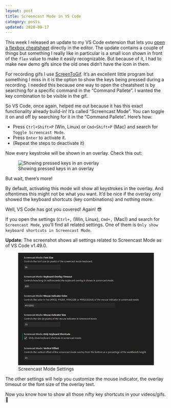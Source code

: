 ```yaml
---
leyout: post
title: Screencast Mode in VS Code
category: posts
updated: 2020-09-17
---
```


This week I released an update to my VS Code extension that lets you [open a flexbox cheatsheet](https://marketplace.visualstudio.com/items?itemName=dzhavat.css-flexbox-cheatsheet) directly in the editor. The update contains a couple of things but something I really like in particular is a small icon shown in front of the `flex` value to make it easily recognizable. But because of it, I had to make new demo gifs since the old ones didn’t have the icon in them.

For recording gifs I use [ScreenToGif](https://www.screentogif.com/). It’s an excellent little program but something I miss in it is the option to show the keys being pressed during a recording. I needed this because one way to open the cheatsheet is by searching for a specific command in the “Command Pallete”. I wanted the key combination to be visible in the gif.

So VS Code, once again, helped me out because it has this exact functionality already build-in! It’s called “Screencast Mode”. You can toggle it on and off by searching for it in the “Command Pallete”. Here’s how:

* Press `Ctrl+Shift+P` (Win, Linux) or `Cmd+Shift+P` (Mac) and search for `Toggle Screencast Mode`.
* Press `Enter` to activate it.
* (Repeat the steps to deactivate it)

Now every keystroke will be shown in an overlay. Check this out:

<figure>
  <img src="/assets/img/2019/09/18/hey.gif" alt="Showing pressed keys in an overlay">
  <figcaption>Showing pressed keys in an overlay</figcaption>
</figure>

But wait, there’s more!

By default, activating this mode will show all keystrokes in the overlay. And oftentimes this might not be what you want. It’d be nice if the overlay only showed the keyboard shortcuts (key combinations) and nothing more.

Well, VS Code has got you covered! Again! 😎

If you open the settings (`Ctrl+,` (Win, Linux), `Cmd+,` (Mac)) and search for `Screencast Mode`, you’ll find all related settings. One of them is `Only show keyboard shortcuts in Screencast Mode`.

**Update**: The screenshot shows all settings related to Screencast Mode as of VS Code v1.49.0.

<figure>
  <img src="/assets/img/2019/09/18/screencast-mode-settings.jpg" alt="Screencast Mode Settings">
  <figcaption>Screencast Mode Settings</figcaption>
</figure>

The other settings will help you customize the mouse indicator, the overlay timeout or the font size of the overlay text.

Now you know how to show all those nifty key shortcuts in your videos/gifs. 🚀
